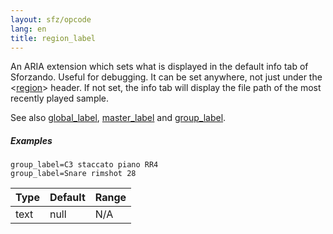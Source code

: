 ```yaml
---
layout: sfz/opcode
lang: en
title: region_label
---
```

An ARIA extension which sets what is displayed in the default info tab of Sforzando. Useful for debugging.
It can be set anywhere, not just under the <[region](/headers/region)> header. If not set, the info tab
will display the file path of the most recently played sample.

See also [global_label](global_label), [master_label](master_label) and [group_label](group_label).

##### Examples

```
group_label=C3 staccato piano RR4
group_label=Snare rimshot 28
```

| Type    | Default | Range           |
| ---     | ---     | ---             |
| text    | null    | N/A             |
